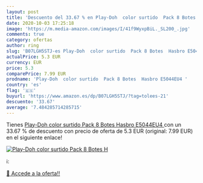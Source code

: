```yaml
---
layout: post
title: 'Descuento del 33.67 % en Play-Doh  color surtido  Pack 8 Botes  H'
date: 2020-10-03 17:25:18
image: 'https://m.media-amazon.com/images/I/41f9WyxpBiL._SL200_.jpg'
comments: true
category: ofertas
author: ring
slug: 'B07LGH5STJ-es Play-Doh  color surtido  Pack 8 Botes  Hasbro E5044EU4 '
actualPrice: 5.3 EUR
currency: EUR
price: 5.3
comparePrice: 7.99 EUR
prodname: 'Play-Doh  color surtido  Pack 8 Botes  Hasbro E5044EU4 '
country: 'es'
flag: '🇪🇸'
buyurl: 'https://www.amazon.es/dp/B07LGH5STJ/?tag=tolees-21'
descuento: '33.67'
average: '7.484285714285715'
---
```


Tienes [Play-Doh  color surtido  Pack 8 Botes  Hasbro E5044EU4 ](https://www.amazon.es/dp/B07LGH5STJ/?tag=tolees-21) con un 33.67 % de descuento con precio de oferta de 5.3 EUR (original: 7.99 EUR) en el siguiente enlace!

[![Play-Doh  color surtido  Pack 8 Botes  H](https://m.media-amazon.com/images/I/41f9WyxpBiL._SL200_.jpg)](https://www.amazon.es/dp/B07LGH5STJ/?tag=tolees-21)

ℹ️:


[🛒 Accede a la oferta!!](https://www.amazon.es/dp/B07LGH5STJ/?tag=tolees-21)
